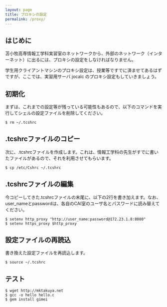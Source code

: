 ```yaml
---
layout: page
title: プロキシの設定
permalink: /proxy/
---
```


## はじめに

苫小牧高専情報工学科実習室のネットワークから、外部のネットワーク（インターネット）に出るには、プロキシの設定をしなければなりません。

学生用クライアントマシンのプロキシ設定は、授業等ですでに済ませてあるはずですが、ここでは、実習用サーバ jocalc のプロキシ設定もしていきましょう。

## 初期化

まずは、これまでの設定等が残っている可能性もあるので、以下のコマンドを実行してシェルの設定ファイルを削除してください。

```
$ rm ~/.tcshrc
```

## .tcshrcファイルのコピー

次に、.tcshrcファイルを作成します。これは、情報工学科の先生がすでに書いたファイルがあるので、それを利用させてもらいます。

```
$ cp /etc/Cshrc ~/.tcshrc
```

## .tcshrcファイルの編集

今コピーしてきた.tcshrcファイルの末尾に、以下の2行を書き加えます。なお、user_nameとpasswordは、各自のCAI室のユーザ名とパスワードに読み替えてください。

```
$ setenv http_proxy "http://user_name:password@172.23.1.8:8080"
$ setenv https_proxy $http_proxy
```

## 設定ファイルの再読込

書き換えた設定ファイルを再読込します。

```
$ source ~/.tcshrc
```

## テスト

```
$ wget http://mktakuya.net
$ gcc -o hello hello.c
$ gem install gimei
```
